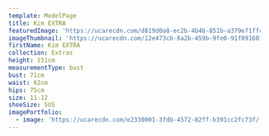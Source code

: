 ```yaml
---
template: ModelPage
title: Kim EXTRA
featuredImage: 'https://ucarecdn.com/d819d0a8-ec2b-4b4b-851b-a379e71ffc6e/'
imageThumbnail: 'https://ucarecdn.com/12e473cb-8a2b-459b-9fe0-91f891601964/'
firstName: Kim EXTRA
collection: Extras
height: 151cm
measurementType: bust
bust: 71cm
waist: 62cm
hips: 75cm
size: 11-12
shoeSize: 5US
imagePortfolio:
  - image: 'https://ucarecdn.com/e2330001-3fdb-4572-82ff-b391cc2fc73f/'
---
```


